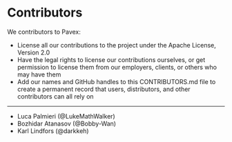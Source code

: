 # Contributors

We contributors to Pavex:

* License all our contributions to the project under the Apache License, Version 2.0
* Have the legal rights to license our contributions ourselves, or get permission to license them from our employers, clients, or others who may have them
* Add our names and GitHub handles to this CONTRIBUTORS.md file to create a permanent record that users, distributors, and other contributors can all rely on

-----------
* Luca Palmieri (@LukeMathWalker)
* Bozhidar Atanasov (@Bobby-Wan)
* Karl Lindfors (@darkkeh)
